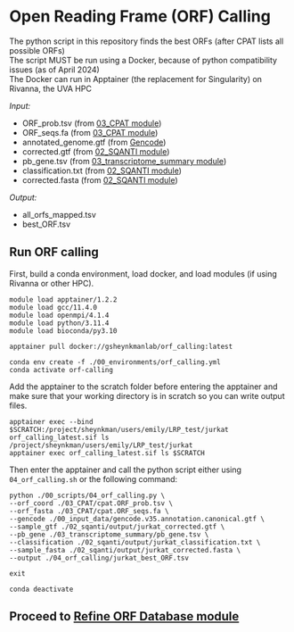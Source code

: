 # Open Reading Frame (ORF) Calling
The python script in this repository finds the best ORFs (after CPAT lists all possible ORFs) <br />
The script MUST be run using a Docker, because of python compatibility issues (as of April 2024) <br />
The Docker can run in Apptainer (the replacement for Singularity) on Rivanna, the UVA HPC <br />

_Input:_ <br />
- ORF_prob.tsv (from [03_CPAT module](https://github.com/efwatts/LRP_Troubleshooting/tree/main/03_CPAT))
- ORF_seqs.fa (from [03_CPAT module](https://github.com/efwatts/LRP_Troubleshooting/tree/main/03_CPAT))
- annotated_genome.gtf (from [Gencode](https://www.gencodegenes.org/))
- corrected.gtf (from [02_SQANTI module](https://github.com/efwatts/LRP_Troubleshooting/tree/main/02_SQANTI))
- pb_gene.tsv (from [03_transcriptome_summary module](https://github.com/efwatts/LRP_Troubleshooting/tree/main/03_transcriptome_summary))
- classification.txt (from [02_SQANTI module](https://github.com/efwatts/LRP_Troubleshooting/tree/main/02_SQANTI))
- corrected.fasta (from [02_SQANTI module](https://github.com/efwatts/LRP_Troubleshooting/tree/main/02_SQANTI))

_Output:_
- all_orfs_mapped.tsv
- best_ORF.tsv

## Run ORF calling
First, build a conda environment, load docker, and load modules (if using Rivanna or other HPC). <br />
```
module load apptainer/1.2.2
module load gcc/11.4.0  
module load openmpi/4.1.4
module load python/3.11.4
module load bioconda/py3.10

apptainer pull docker://gsheynkmanlab/orf_calling:latest

conda env create -f ./00_environments/orf_calling.yml
conda activate orf-calling
```
Add the apptainer to the scratch folder before entering the apptainer and make sure that your working directory is in scratch so you can write output files.
```
apptainer exec --bind $SCRATCH:/project/sheynkman/users/emily/LRP_test/jurkat orf_calling_latest.sif ls /project/sheynkman/users/emily/LRP_test/jurkat
apptainer exec orf_calling_latest.sif ls $SCRATCH
```
Then enter the apptainer and call the python script either using `04_orf_calling.sh` or the following command: <br />
```
python ./00_scripts/04_orf_calling.py \
--orf_coord ./03_CPAT/cpat.ORF_prob.tsv \
--orf_fasta ./03_CPAT/cpat.ORF_seqs.fa \
--gencode ./00_input_data/gencode.v35.annotation.canonical.gtf \
--sample_gtf ./02_sqanti/output/jurkat_corrected.gtf \
--pb_gene ./03_transcriptome_summary/pb_gene.tsv \
--classification ./02_sqanti/output/jurkat_classification.txt \
--sample_fasta ./02_sqanti/output/jurkat_corrected.fasta \
--output ./04_orf_calling/jurkat_best_ORF.tsv

exit

conda deactivate
```
## Proceed to [Refine ORF Database module](https://github.com/efwatts/LRP_Troubleshooting/tree/main/05_refine_orf_database)
